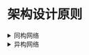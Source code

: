 
# 架构设计原则

<details>
<summary>同构网络</summary>

</details>

<details>
<summary>异构网络</summary>

</details>
